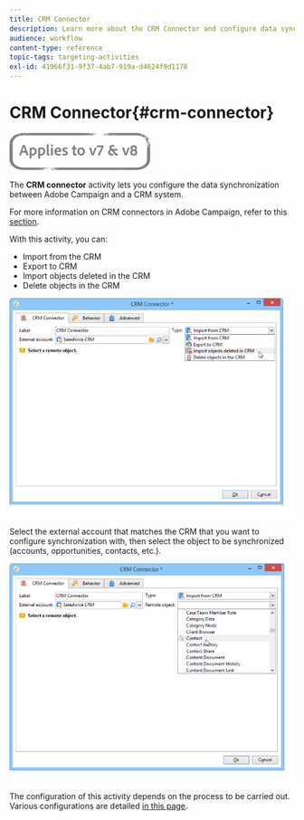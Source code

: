 ```yaml
---
title: CRM Connector
description: Learn more about the CRM Connector and configure data synchronization
audience: workflow
content-type: reference
topic-tags: targeting-activities
exl-id: 41966f31-9f37-4ab7-919a-d4624f9d1178
---
```

# CRM Connector{#crm-connector}

![](../../assets/common.svg)

The **CRM connector** activity lets you configure the data synchronization between Adobe Campaign and a CRM system.

For more information on CRM connectors in Adobe Campaign, refer to this [section](../../../v7/platform/using/crm-connectors.md).

With this activity, you can:

* Import from the CRM
* Export to CRM
* Import objects deleted in the CRM
* Delete objects in the CRM

![](assets/crm_task_select_op.png)

Select the external account that matches the CRM that you want to configure synchronization with, then select the object to be synchronized (accounts, opportunities, contacts, etc.).

![](assets/crm_task_select_obj.png)

The configuration of this activity depends on the process to be carried out. Various configurations are detailed [in this page](../../../v7/platform/using/crm-data-sync.md).
